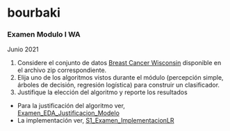 # bourbaki
### Examen Modulo I WA
Junio 2021
1. Considere el conjunto de datos [Breast Cancer Wisconsin](https://www.kaggle.com/uciml/breast-cancer-wisconsin-data) disponible en el archivo zip correspondiente.
2. Elija uno de los algoritmos vistos durante el módulo (percepción simple, árboles de
decisión, regresión logística) para construir un clasificador.
3. Justifique la elección del algoritmo y reporte los resultados
 - Para la justificación del algoritmo ver, [Examen_EDA_Justificacion_Modelo](S1_Examen_EDA_Justificacion_Modelo.ipynb)
 - La implementación ver, [S1_Examen_ImplementacionLR](S1_Examen_ImplementacionLR.ipynb)
